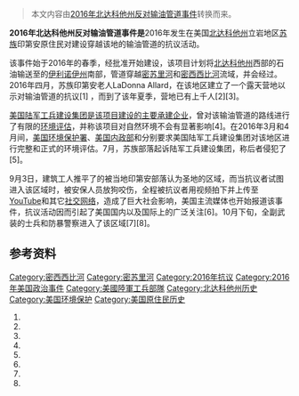 > 本文内容由[2016年北达科他州反对输油管道事件](https://zh.wikipedia.org/wiki/2016年北达科他州反对输油管道事件)转换而来。


**2016年北达科他州反对输油管道事件是**2016年发生在美国[北达科他州](../Page/北达科他州.md "wikilink")立岩地区[苏族](../Page/苏族.md "wikilink")印第安原住民对建设穿越该地的输油管道的抗议活动。

该事件始于2016年的春季，经批准开始建设，该项目计划将[北达科他州](../Page/北达科他州.md "wikilink")西部的石油输送至的[伊利诺伊州](../Page/伊利诺伊州.md "wikilink")南部，管道穿越[密苏里河](../Page/密苏里河.md "wikilink")和[密西西比河](../Page/密西西比河.md "wikilink")流域，并会经过。 2016年四月，苏族印第安老人LaDonna Allard，在该地区建立了一个露天营地以示对输油管道的抗议\[1\] ，而到了该年夏季，营地已有上千人\[2\]\[3\]。

[美国陆军工兵建设集团是该项目建设的主要承建企业](https://zh.wikipedia.org/wiki/美国陆军工程兵部队 "wikilink")，曾对该输油管道的路线进行了有限的[环境评估](https://zh.wikipedia.org/wiki/环境评估 "wikilink")，并称该项目对自然环境不会有显著影响\[4\]。在2016年3月和4月间，[美国环境保护署](https://zh.wikipedia.org/wiki/美国环境保护署 "wikilink")、[美国内政部](../Page/美国内政部.md "wikilink")和分别要求美国陆军工兵建设集团对该地区进行完整和正式的环境评估。7月，苏族部落起诉陆军工兵建设集团，称后者侵犯了\[5\]。

9月3日，建筑工人推平了的被当地印第安部落认为圣地的区域，而当抗议者试图进入该区域时，被安保人员放狗咬伤，全程被抗议者用视频拍下并上传至[YouTube](../Page/YouTube.md "wikilink")和其它[社交网络](https://zh.wikipedia.org/wiki/社交网络 "wikilink")，造成了巨大社会影响，美国主流媒体也开始报道该事件，抗议活动因而引起了美国国内以及国际上的广泛关注\[6\]。10月下旬，全副武装的士兵和防暴警察进入了该区域\[7\]\[8\]。

## 参考资料

[Category:密西西比河](https://zh.wikipedia.org/wiki/Category:密西西比河 "wikilink") [Category:密苏里河](https://zh.wikipedia.org/wiki/Category:密苏里河 "wikilink") [Category:2016年抗议](https://zh.wikipedia.org/wiki/Category:2016年抗议 "wikilink") [Category:2016年美国政治事件](https://zh.wikipedia.org/wiki/Category:2016年美国政治事件 "wikilink") [Category:美國陸軍工兵部隊](https://zh.wikipedia.org/wiki/Category:美國陸軍工兵部隊 "wikilink") [Category:北达科他州历史](https://zh.wikipedia.org/wiki/Category:北达科他州历史 "wikilink") [Category:美国环境保护](https://zh.wikipedia.org/wiki/Category:美国环境保护 "wikilink") [Category:美国原住民历史](https://zh.wikipedia.org/wiki/Category:美国原住民历史 "wikilink")

1.
2.
3.
4.
5.
6.
7.
8.